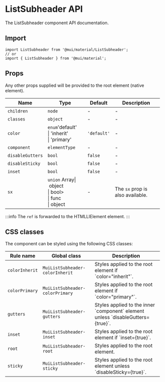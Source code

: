 # ListSubheader API

The ListSubheader component API documentation.

## Import

```
import ListSubheader from '@mui/material/ListSubheader';
// or
import { ListSubheader } from '@mui/material';
```

## Props

Any other props supplied will be provided to the root element (native element).

| Name | Type | Default | Description |
| --- | --- | --- | --- |
| `children` | `node` | - | - |
| `classes` | `object` | - | - |
| `color` | `enum`'default'<br>\| 'inherit'<br>\| 'primary' | `'default'` | - |
| `component` | `elementType` | - | - |
| `disableGutters` | `bool` | `false` | - |
| `disableSticky` | `bool` | `false` | - |
| `inset` | `bool` | `false` | - |
| `sx` | `union` Array\| object<br>\| bool><br>\| func<br>\| object | - | The `sx` prop is also available. |

:::info
The `ref` is forwarded to the HTMLLIElement element.
:::

## CSS classes

The component can be styled using the following CSS classes:

| Rule name | Global class | Description |
| --- | --- | --- |
| `colorInherit` | `MuiListSubheader-colorInherit` | Styles applied to the root element if \`color="inherit"\`. |
| `colorPrimary` | `MuiListSubheader-colorPrimary` | Styles applied to the root element if \`color="primary"\`. |
| `gutters` | `MuiListSubheader-gutters` | Styles applied to the inner \`component\` element unless \`disableGutters={true}\`. |
| `inset` | `MuiListSubheader-inset` | Styles applied to the root element if \`inset={true}\`. |
| `root` | `MuiListSubheader-root` | Styles applied to the root element. |
| `sticky` | `MuiListSubheader-sticky` | Styles applied to the root element unless \`disableSticky={true}\`. |